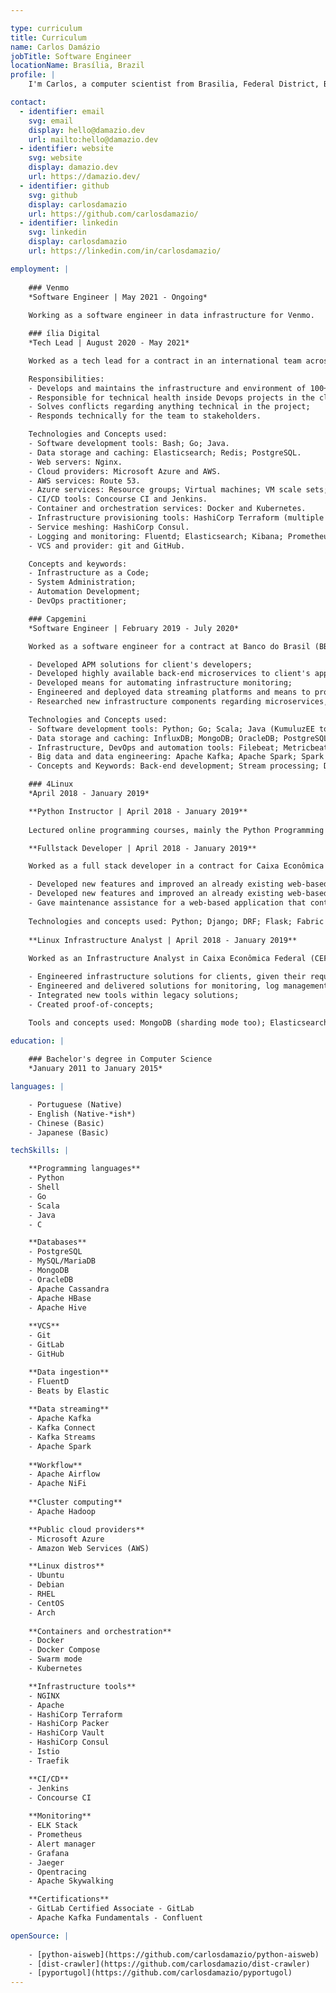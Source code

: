 ```yaml
---

type: curriculum
title: Curriculum
name: Carlos Damázio
jobTitle: Software Engineer
locationName: Brasília, Brazil
profile: |
    I'm Carlos, a computer scientist from Brasilia, Federal District, Brazil. My interests range from systems engineering, data engineering and DevOps, using whatever tools are available to solve the problem presented.

contact:
  - identifier: email
    svg: email
    display: hello@damazio.dev
    url: mailto:hello@damazio.dev
  - identifier: website
    svg: website
    display: damazio.dev
    url: https://damazio.dev/
  - identifier: github
    svg: github
    display: carlosdamazio
    url: https://github.com/carlosdamazio/
  - identifier: linkedin
    svg: linkedin
    display: carlosdamazio
    url: https://linkedin.com/in/carlosdamazio/

employment: |
    
    ### Venmo
    *Software Engineer | May 2021 - Ongoing*
    
    Working as a software engineer in data infrastructure for Venmo.

    ### ília Digital
    *Tech Lead | August 2020 - May 2021*

    Worked as a tech lead for a contract in an international team across Brazil, Portugal and Germany for BMW (Bayerische Motoren Werke AG).

    Responsibilities:
    - Develops and maintains the infrastructure and environment of 100+ microservices using Infrastructure as a Code concept;
    - Responsible for technical health inside Devops projects in the client, maintains and suggests best practices in order to keep the projects healthy and to avoid pitfalls along the way and researches new components, tools and techniques to be used;
    - Solves conflicts regarding anything technical in the project;
    - Responds technically for the team to stakeholders.

    Technologies and Concepts used:
    - Software development tools: Bash; Go; Java.
    - Data storage and caching: Elasticsearch; Redis; PostgreSQL.
    - Web servers: Nginx.
    - Cloud providers: Microsoft Azure and AWS.
    - AWS services: Route 53.
    - Azure services: Resource groups; Virtual machines; VM scale sets; Virtual networks; Load balancers; Network security groups; Public IP addresses; Route tables; Storage accounts; AKS (Azure Kubernetes Service); Container registries; SQL databases; Application insights.
    - CI/CD tools: Concourse CI and Jenkins.
    - Container and orchestration services: Docker and Kubernetes.
    - Infrastructure provisioning tools: HashiCorp Terraform (multiple providers and module development) and HashiCorp Packer.
    - Service meshing: HashiCorp Consul.
    - Logging and monitoring: Fluentd; Elasticsearch; Kibana; Prometheus (with exporters); Grafana.
    - VCS and provider: git and GitHub.

    Concepts and keywords:
    - Infrastructure as a Code;
    - System Administration;
    - Automation Development;
    - DevOps practitioner;

    ### Capgemini
    *Software Engineer | February 2019 - July 2020*

    Worked as a software engineer for a contract at Banco do Brasil (BB).

    - Developed APM solutions for client's developers;
    - Developed highly available back-end microservices to client's applications;
    - Developed means for automating infrastructure monitoring;
    - Engineered and deployed data streaming platforms and means to process them within the range of 500,000 to 1,000,000 records per minute;
    - Researched new infrastructure components regarding microservices, back-end development and data engineering to be implemented into client's infrastructure.

    Technologies and Concepts used:
    - Software development tools: Python; Go; Scala; Java (KumuluzEE too); JavaScript.
    - Data storage and caching: InfluxDB; MongoDB; OracleDB; PostgreSQL; Redis.
    - Infrastructure, DevOps and automation tools: Filebeat; Metricbeat; Rundeck; Ansible; Grafana; Prometheus, alertmanager and exporters; Kubernetes; Rancher and ArgoCD.
    - Big data and data engineering: Apache Kafka; Apache Spark; Spark SQL; Kafka Streams; Kafka Connect.
    - Concepts and Keywords: Back-end development; Stream processing; Data engineering; Automation development;

    ### 4Linux
    *April 2018 - January 2019*

    **Python Instructor | April 2018 - January 2019**
    
    Lectured online programming courses, mainly the Python Programming for Sysadmin course;

    **Fullstack Developer | April 2018 - January 2019**

    Worked as a full stack developer in a contract for Caixa Econômica Federal (CEF).

    - Developed new features and improved an already existing web-based automation and maintenance solution for ATMs and equipment that uses Open Source Software, acting on both front-end and back-end development;
    - Developed new features and improved an already existing web-based solution for managing Microsoft Exchange mailboxes, groups and users within this groups, acting on both front-end and back-end;
    - Gave maintenance assistance for a web-based application that controls an agnostic CI/CD Pipeline, giving better UI for non technical users and automating Infrastructure Provisioning within the CI/CD Pipeline;
    
    Technologies and concepts used: Python; Django; DRF; Flask; Fabric API; Celery; Redis; AngularJS; jQuery; JavaScript; HTML5/CSS3; MongoDB; PostgreSQL; Docker; Gitlab; AWS; Access control (LDAP/Kerberos); Powershell and Exchange commands parsing; Ansible; Jenkins.
    
    **Linux Infrastructure Analyst | April 2018 - January 2019**
    
    Worked as an Infrastructure Analyst in Caixa Econômica Federal (CEF).

    - Engineered infrastructure solutions for clients, given their requirements;
    - Engineered and delivered solutions for monitoring, log management and images repository;
    - Integrated new tools within legacy solutions;
    - Created proof-of-concepts;

    Tools and concepts used: MongoDB (sharding mode too); Elasticsearch; Graylog; Prometheus; Alert Manager; Docker Registry; Nginx; HAProxy; OnlyOffice Document Server; Nextcloud; SMTP integration; Load Balancing; Reverse Proxy; Debian packaging.
    
education: |

    ### Bachelor's degree in Computer Science
    *January 2011 to January 2015*

languages: |

    - Portuguese (Native)
    - English (Native-*ish*)
    - Chinese (Basic)
    - Japanese (Basic)

techSkills: |

    **Programming languages**
    - Python
    - Shell
    - Go
    - Scala
    - Java
    - C

    **Databases**
    - PostgreSQL
    - MySQL/MariaDB
    - MongoDB
    - OracleDB
    - Apache Cassandra
    - Apache HBase
    - Apache Hive
    
    **VCS**
    - Git
    - GitLab
    - GitHub

    **Data ingestion**
    - FluentD
    - Beats by Elastic
    
    **Data streaming**        
    - Apache Kafka
    - Kafka Connect
    - Kafka Streams
    - Apache Spark
    
    **Workflow**
    - Apache Airflow
    - Apache NiFi
    
    **Cluster computing**
    - Apache Hadoop

    **Public cloud providers**
    - Microsoft Azure
    - Amazon Web Services (AWS)

    **Linux distros**
    - Ubuntu
    - Debian
    - RHEL
    - CentOS
    - Arch
   
    **Containers and orchestration**
    - Docker
    - Docker Compose
    - Swarm mode
    - Kubernetes

    **Infrastructure tools**
    - NGINX
    - Apache
    - HashiCorp Terraform
    - HashiCorp Packer
    - HashiCorp Vault
    - HashiCorp Consul
    - Istio
    - Traefik

    **CI/CD**
    - Jenkins
    - Concourse CI
    
    **Monitoring**
    - ELK Stack
    - Prometheus
    - Alert manager
    - Grafana
    - Jaeger
    - Opentracing
    - Apache Skywalking

    **Certifications**
    - GitLab Certified Associate - GitLab
    - Apache Kafka Fundamentals - Confluent

openSource: |
    
    - [python-aisweb](https://github.com/carlosdamazio/python-aisweb)
    - [dist-crawler](https://github.com/carlosdamazio/dist-crawler)
    - [pyportugol](https://github.com/carlosdamazio/pyportugol)
---
```

